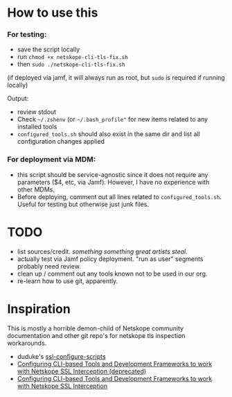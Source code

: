 # How to use this

### For testing:
- save the script locally 
- run `chmod +x netskope-cli-tls-fix.sh`
- then `sudo ./netskope-cli-tls-fix.sh`

(if deployed via jamf, it will always run as root, but `sudo` is required if running locally)

Output:
- review stdout 
- Check `~/.zshenv` (or `~/.bash_profile"` for new items related to any installed tools 
- `configured_tools.sh` should also exist in the same dir and list all configuration changes applied

### For deployment via MDM:

- this script should be service-agnostic since it does not require any parameters ($4, etc, via Jamf). However, I have no experience with other MDMs. 
- Before deploying, comment out all lines related to `configured_tools.sh`. Useful for testing but otherwise just junk files.

# TODO

- list sources/credit. _something something great artists steal._
- actually test via Jamf policy deployment. "run as user" segments probably need review.
- clean up / comment out any tools known not to be used in our org. 
- re-learn how to use git, apparently.

# Inspiration

This is mostly a horrible demon-child of Netskope community documentation and other git repo's for netskope tls inspection workarounds. 
- duduke's [ssl-configure-scripts](https://github.com/duduke/ssl-configure-scripts/tree/main)
- [Configuring CLI-based Tools and Development Frameworks to work with Netskope SSL Interception (deprecated)](https://docs.netskope.com/en/configuring-cli-based-tools-and-development-frameworks-to-work-with-netskope-ssl-interception)
- [Configuring CLI-based Tools and Development Frameworks to work with Netskope SSL Interception](https://community.netskope.com/next-gen-swg-2/configuring-cli-based-tools-and-development-frameworks-to-work-with-netskope-ssl-interception-7015)

